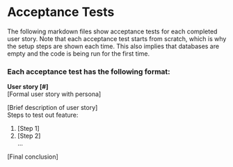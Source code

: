 # Acceptance Tests
The following markdown files show acceptance tests for each completed user story. Note that each acceptance test starts from scratch, which is why the setup steps are shown each time. This also implies that databases are empty and the code is being run for the first time.  



### Each acceptance test has the following format:
**User story [#]**  
[Formal user story with persona]


[Brief description of user story]  
Steps to test out feature:
  1. [Step 1]
  2. [Step 2]  
  ...

[Final conclusion]
